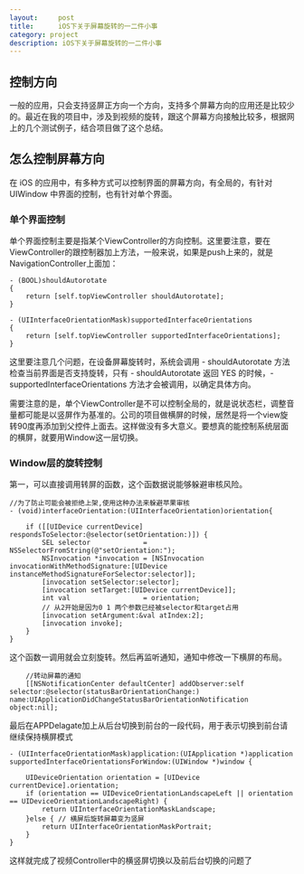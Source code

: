 ```yaml
---
layout:     post
title:      iOS下关于屏幕旋转的一二件小事
category: project
description: iOS下关于屏幕旋转的一二件小事
---
```



## 控制方向

一般的应用，只会支持竖屏正方向一个方向，支持多个屏幕方向的应用还是比较少的。最近在我的项目中，涉及到视频的旋转，跟这个屏幕方向接触比较多，根据网上的几个测试例子，结合项目做了这个总结。

## 怎么控制屏幕方向
在 iOS 的应用中，有多种方式可以控制界面的屏幕方向，有全局的，有针对 UIWindow 中界面的控制，也有针对单个界面。

### 单个界面控制
单个界面控制主要是指某个ViewController的方向控制。这里要注意，要在ViewController的跟控制器加上方法，一般来说，如果是push上来的，就是NavigationController上面加：

```
- (BOOL)shouldAutorotate
{
    return [self.topViewController shouldAutorotate];
}

- (UIInterfaceOrientationMask)supportedInterfaceOrientations
{
    return [self.topViewController supportedInterfaceOrientations];
}
```

这里要注意几个问题，在设备屏幕旋转时，系统会调用 - shouldAutorotate 方法检查当前界面是否支持旋转，只有 - shouldAutorotate 返回 YES 的时候，- supportedInterfaceOrientations 方法才会被调用，以确定具体方向。

需要注意的是，单个ViewController是不可以控制全局的，就是说状态栏，调整音量都可能是以竖屏作为基准的。公司的项目做横屏的时候，居然是将一个view旋转90度再添加到父控件上面去。这样做没有多大意义。要想真的能控制系统层面的横屏，就要用Window这一层切换。

### Window层的旋转控制
第一，可以直接调用转屏的函数，这个函数据说能够躲避审核风险。

```
//为了防止可能会被拒绝上架,使用这种办法来躲避苹果审核
- (void)interfaceOrientation:(UIInterfaceOrientation)orientation{
    
    if ([[UIDevice currentDevice] respondsToSelector:@selector(setOrientation:)]) {
        SEL selector             = NSSelectorFromString(@"setOrientation:");
        NSInvocation *invocation = [NSInvocation invocationWithMethodSignature:[UIDevice instanceMethodSignatureForSelector:selector]];
        [invocation setSelector:selector];
        [invocation setTarget:[UIDevice currentDevice]];
        int val                  = orientation;
        // 从2开始是因为0 1 两个参数已经被selector和target占用
        [invocation setArgument:&val atIndex:2];
        [invocation invoke];
    }
}

```
这个函数一调用就会立刻旋转。然后再监听通知，通知中修改一下横屏的布局。

```
    //转动屏幕的通知
    [[NSNotificationCenter defaultCenter] addObserver:self selector:@selector(statusBarOrientationChange:) name:UIApplicationDidChangeStatusBarOrientationNotification object:nil];
```

最后在APPDelagate加上从后台切换到前台的一段代码，用于表示切换到前台请继续保持横屏模式

```
- (UIInterfaceOrientationMask)application:(UIApplication *)application supportedInterfaceOrientationsForWindow:(UIWindow *)window {
    
    UIDeviceOrientation orientation = [UIDevice currentDevice].orientation;
    if (orientation == UIDeviceOrientationLandscapeLeft || orientation == UIDeviceOrientationLandscapeRight) {
        return UIInterfaceOrientationMaskLandscape;
    }else { // 横屏后旋转屏幕变为竖屏
        return UIInterfaceOrientationMaskPortrait;
    }
}
```

这样就完成了视频Controller中的横竖屏切换以及前后台切换的问题了